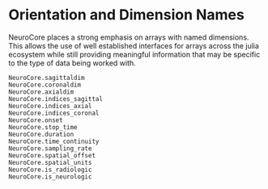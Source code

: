 # Orientation and Dimension Names

NeuroCore places a strong emphasis on arrays with named dimensions. This allows the use of well established interfaces for arrays across the julia ecosystem while still providing meaningful information that may be specific to the type of data being worked with.

```@docs
NeuroCore.sagittaldim
NeuroCore.coronaldim
NeuroCore.axialdim
NeuroCore.indices_sagittal
NeuroCore.indices_axial
NeuroCore.indices_coronal
NeuroCore.onset
NeuroCore.stop_time
NeuroCore.duration
NeuroCore.time_continuity
NeuroCore.sampling_rate
NeuroCore.spatial_offset
NeuroCore.spatial_units
NeuroCore.is_radiologic
NeuroCore.is_neurologic
```

